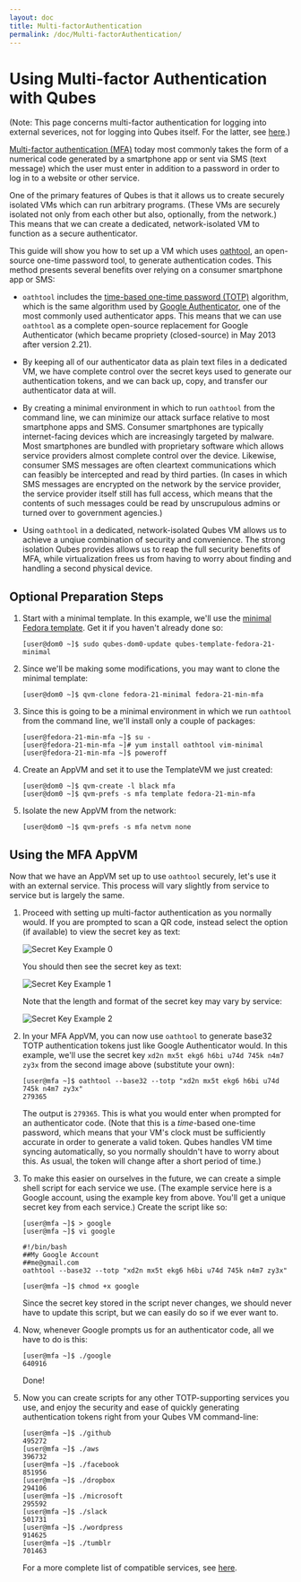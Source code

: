 ```yaml
---
layout: doc
title: Multi-factorAuthentication
permalink: /doc/Multi-factorAuthentication/
---
```


Using Multi-factor Authentication with Qubes
============================================

(Note: This page concerns multi-factor authentication for logging into external
severices, not for logging into Qubes itself. For the latter, see
[here][YubiKey].)

[Multi-factor authentication (MFA)][MFA] today most commonly takes the form of a
numerical code generated by a smartphone app or sent via SMS (text message)
which the user must enter in addition to a password in order to log in to a
website or other service.

One of the primary features of Qubes is that it allows us to create securely
isolated VMs which can run arbitrary programs. (These VMs are securely isolated
not only from each other but also, optionally, from the network.) This means
that we can create a dedicated, network-isolated VM to function as a secure
authenticator.

This guide will show you how to set up a VM which uses [oathtool][], an
open-source one-time password tool, to generate authentication codes. This
method presents several benefits over relying on a consumer smartphone app or
SMS:

 * `oathtool` includes the [time-based one-time password (TOTP)][TOTP]
   algorithm, which is the same algorithm used by [Google Authenticator][], one
   of the most commonly used authenticator apps. This means that we can use
   `oathtool` as a complete open-source replacement for Google Authenticator
   (which became propriety (closed-source) in May 2013 after version 2.21).

 * By keeping all of our authenticator data as plain text files in a dedicated
   VM, we have complete control over the secret keys used to generate our
   authentication tokens, and we can back up, copy, and transfer our
   authenticator data at will.

 * By creating a minimal environment in which to run `oathtool` from the command
   line, we can minimize our attack surface relative to most smartphone apps and
   SMS. Consumer smartphones are typically internet-facing devices which are
   increasingly targeted by malware. Most smartphones are bundled with
   proprietary software which allows service providers almost complete control
   over the device. Likewise, consumer SMS messages are often cleartext
   communications which can feasibly be intercepted and read by third parties.
   (In cases in which SMS messages are encrypted on the network by the service
   provider, the service provider itself still has full access, which means that
   the contents of such messages could be read by unscrupulous admins or turned
   over to government agencies.)

 * Using `oathtool` in a dedicated, network-isolated Qubes VM allows us to
   achieve a unqiue combination of security and convenience. The strong isolation
   Qubes provides allows us to reap the full security benefits of MFA, while
   virtualization frees us from having to worry about finding and handling a
   second physical device.


Optional Preparation Steps
--------------------------

 1. Start with a minimal template. In this example, we'll use the
    [minimal Fedora template][FedoraMinimal]. Get it if you haven't already done
    so:

        [user@dom0 ~]$ sudo qubes-dom0-update qubes-template-fedora-21-minimal

 2. Since we'll be making some modifications, you may want to clone the minimal
    template:

        [user@dom0 ~]$ qvm-clone fedora-21-minimal fedora-21-min-mfa

 3. Since this is going to be a minimal environment in which we run `oathtool`
    from the command line, we'll install only a couple of packages:

        [user@fedora-21-min-mfa ~]$ su -
        [user@fedora-21-min-mfa ~]# yum install oathtool vim-minimal
        [user@fedora-21-min-mfa ~]$ poweroff

 4. Create an AppVM and set it to use the TemplateVM we just created:
 
        [user@dom0 ~]$ qvm-create -l black mfa
        [user@dom0 ~]$ qvm-prefs -s mfa template fedora-21-min-mfa

 5. Isolate the new AppVM from the network:
 
        [user@dom0 ~]$ qvm-prefs -s mfa netvm none


Using the MFA AppVM
-------------------

Now that we have an AppVM set up to use `oathtool` securely, let's use it with
an external service. This process will vary slightly from service to service but
is largely the same.

 1. Proceed with setting up multi-factor authentication as you normally would.
    If you are prompted to scan a QR code, instead select the option (if
    available) to view the secret key as text:

    ![Secret Key Example 0](/attachment/wiki/Multi-factorAuthentication/secret-key-example-0.png)

    You should then see the secret key as text:

    ![Secret Key Example 1](/attachment/wiki/Multi-factorAuthentication/secret-key-example-1.png)

    Note that the length and format of the secret key may vary by service:

    ![Secret Key Example 2](/attachment/wiki/Multi-factorAuthentication/secret-key-example-2.png)

 2. In your MFA AppVM, you can now use `oathtool` to generate base32 TOTP
    authentication tokens just like Google Authenticator would. In this example,
    we'll use the secret key `xd2n mx5t ekg6 h6bi u74d 745k n4m7 zy3x` from the
    second image above (substitute your own):

        [user@mfa ~]$ oathtool --base32 --totp "xd2n mx5t ekg6 h6bi u74d 745k n4m7 zy3x"
        279365

    The output is `279365`. This is what you would enter when prompted for an
    authenticator code. (Note that this is a *time*-based one-time password,
    which means that your VM's clock must be sufficiently accurate in order to
    generate a valid token. Qubes handles VM time syncing automatically, so you
    normally shouldn't have to worry about this. As usual, the token will change
    after a short period of time.)

 3. To make this easier on ourselves in the future, we can create a simple shell
    script for each service we use. (The example service here is a Google
    account, using the example key from above. You'll get a unique secret key
    from each service.) Create the script like so:

        [user@mfa ~]$ > google
        [user@mfa ~]$ vi google
        
        #!/bin/bash
        ##My Google Account
        ##me@gmail.com
        oathtool --base32 --totp "xd2n mx5t ekg6 h6bi u74d 745k n4m7 zy3x"
        
        [user@mfa ~]$ chmod +x google

    Since the secret key stored in the script never changes, we should never
    have to update this script, but we can easily do so if we ever want to.

 4. Now, whenever Google prompts us for an authenticator code, all we have to do
    is this:
    
        [user@mfa ~]$ ./google
        640916
        
    Done!

 5. Now you can create scripts for any other TOTP-supporting services you use,
    and enjoy the security and ease of quickly generating authentication tokens
    right from your Qubes VM command-line:

        [user@mfa ~]$ ./github
        495272
        [user@mfa ~]$ ./aws
        396732
        [user@mfa ~]$ ./facebook
        851956
        [user@mfa ~]$ ./dropbox
        294106
        [user@mfa ~]$ ./microsoft
        295592
        [user@mfa ~]$ ./slack
        501731
        [user@mfa ~]$ ./wordpress
        914625
        [user@mfa ~]$ ./tumblr
        701463
    
    For a more complete list of compatible services, see [here][usage].


[YubiKey]: /doc/YubiKey/
[MFA]: https://en.wikipedia.org/wiki/Multi-factor_authentication
[oathtool]: http://www.nongnu.org/oath-toolkit/man-oathtool.html
[TOTP]: https://en.wikipedia.org/wiki/Time-based_One-time_Password_Algorithm
[Google Authenticator]: https://en.wikipedia.org/wiki/Google_Authenticator
[FedoraMinimal]: /doc/Templates/FedoraMinimal/
[usage]: https://en.wikipedia.org/wiki/Google_Authenticator#Usage

